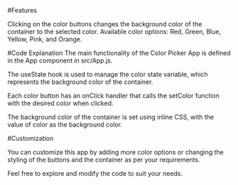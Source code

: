 #Features

Clicking on the color buttons changes the background color of the container to the selected color.
Available color options: Red, Green, Blue, Yellow, Pink, and Orange.

#Code Explanation
The main functionality of the Color Picker App is defined in the App component in src/App.js.

The useState hook is used to manage the color state variable, which represents the background color of the container.

Each color button has an onClick handler that calls the setColor function with the desired color when clicked.

The background color of the container is set using inline CSS, with the value of color as the background color.

#Customization

You can customize this app by adding more color options or changing the styling of the buttons and the container as per your requirements.

Feel free to explore and modify the code to suit your needs.